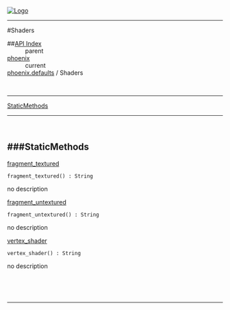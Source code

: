 
[![Logo](../../../images/logo.png)](../../../index.html)

---

#Shaders


##[API Index](../../../api/index.html#phoenix.defaults)   
&emsp;&emsp;&emsp;parent    
[phoenix](../)     
&emsp;&emsp;&emsp;current    
[phoenix.defaults](./) / Shaders

<br/>

---


[StaticMethods](#StaticMethods)   


---

&nbsp;   

<a class="lift" name="StaticMethods" ></a>
###StaticMethods   
---
<a class="lift" name="fragment_textured" href="#fragment_textured">fragment_textured</a>



`fragment_textured() : String`

<span class="small_desc_flat"> no description </span>   

<a class="lift" name="fragment_untextured" href="#fragment_untextured">fragment_untextured</a>



`fragment_untextured() : String`

<span class="small_desc_flat"> no description </span>   

<a class="lift" name="vertex_shader" href="#vertex_shader">vertex_shader</a>



`vertex_shader() : String`

<span class="small_desc_flat"> no description </span>   

&nbsp;   



&nbsp;
&nbsp;
&nbsp;

---  


&nbsp;   
&nbsp;   